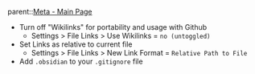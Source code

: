 parent::[Meta - Main Page](Meta%20-%20Main%20Page.md)

- Turn off "Wikilinks" for portability and usage with Github
	- Settings > File Links > Use Wikilinks = `no (untoggled)`
-  Set Links as relative to current file
	- Settings > File Links > New Link Format =  `Relative Path to File `
- Add `.obsidian` to your `.gitignore` file 
